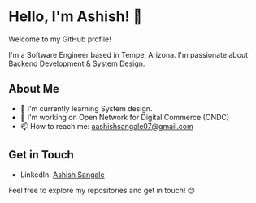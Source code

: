
# Hello, I'm Ashish! 👋

Welcome to my GitHub profile!

I'm a Software Engineer based in Tempe, Arizona. I'm passionate about Backend Development & System Design.

## About Me

- 🌱 I'm currently learning System design.
- 💼 I'm working on Open Network for Digital Commerce (ONDC)
- 📫 How to reach me: aashishsangale07@gmail.com

## Get in Touch

- LinkedIn: [Ashish Sangale](https://www.linkedin.com/in/ashish-sangale)

Feel free to explore my repositories and get in touch! 😊

